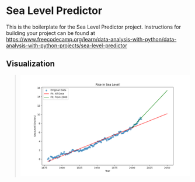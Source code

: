 # Sea Level Predictor

This is the boilerplate for the Sea Level Predictor project. Instructions for building your project can be found at https://www.freecodecamp.org/learn/data-analysis-with-python/data-analysis-with-python-projects/sea-level-predictor

## Visualization 
> ![Sea Level Plot](/sea_level_plot.png)
